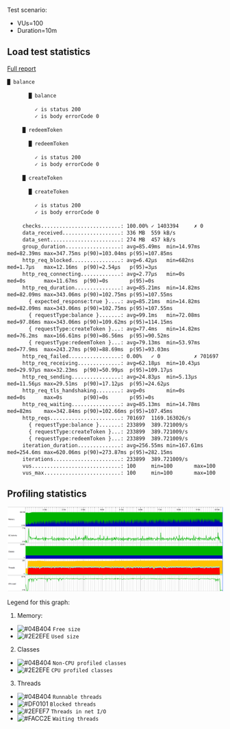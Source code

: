 Test scenario:

- VUs=100
- Duration=10m

## Load test statistics

[Full report](./k6_run_report.txt)

```
█ balance

       █ balance

         ✓ is status 200
         ✓ is body errorCode 0

     █ redeemToken

       █ redeemToken

         ✓ is status 200
         ✓ is body errorCode 0

     █ createToken

       █ createToken

         ✓ is status 200
         ✓ is body errorCode 0

     checks..........................: 100.00% ✓ 1403394     ✗ 0     
     data_received...................: 336 MB  559 kB/s
     data_sent.......................: 274 MB  457 kB/s
     group_duration..................: avg=85.49ms  min=14.97ms  med=82.39ms max=347.75ms p(90)=103.04ms p(95)=107.85ms
     http_req_blocked................: avg=6.42µs   min=682ns    med=1.7µs   max=12.16ms  p(90)=2.54µs   p(95)=3µs     
     http_req_connecting.............: avg=2.77µs   min=0s       med=0s      max=11.67ms  p(90)=0s       p(95)=0s      
     http_req_duration...............: avg=85.21ms  min=14.82ms  med=82.09ms max=343.06ms p(90)=102.75ms p(95)=107.55ms
       { expected_response:true }....: avg=85.21ms  min=14.82ms  med=82.09ms max=343.06ms p(90)=102.75ms p(95)=107.55ms
       { requestType:balance }.......: avg=99.1ms   min=72.08ms  med=97.86ms max=343.06ms p(90)=109.62ms p(95)=114.15ms
       { requestType:createToken }...: avg=77.4ms   min=14.82ms  med=76.2ms  max=166.61ms p(90)=86.56ms  p(95)=90.52ms 
       { requestType:redeemToken }...: avg=79.13ms  min=53.97ms  med=77.9ms  max=243.27ms p(90)=88.69ms  p(95)=93.03ms 
     http_req_failed.................: 0.00%   ✓ 0           ✗ 701697
     http_req_receiving..............: avg=62.18µs  min=10.43µs  med=29.97µs max=32.23ms  p(90)=50.99µs  p(95)=109.17µs
     http_req_sending................: avg=24.83µs  min=5.13µs   med=11.56µs max=29.51ms  p(90)=17.12µs  p(95)=24.62µs 
     http_req_tls_handshaking........: avg=0s       min=0s       med=0s      max=0s       p(90)=0s       p(95)=0s      
     http_req_waiting................: avg=85.13ms  min=14.78ms  med=82ms    max=342.84ms p(90)=102.66ms p(95)=107.45ms
     http_reqs.......................: 701697  1169.163026/s
       { requestType:balance }.......: 233899  389.721009/s
       { requestType:createToken }...: 233899  389.721009/s
       { requestType:redeemToken }...: 233899  389.721009/s
     iteration_duration..............: avg=256.55ms min=167.61ms med=254.6ms max=620.06ms p(90)=273.87ms p(95)=282.15ms
     iterations......................: 233899  389.721009/s
     vus.............................: 100     min=100       max=100 
     vus_max.........................: 100     min=100       max=100 
```

## Profiling statistics

![Telemetry](jprofile/telemetry.png)

Legend for this graph:
1. Memory:
- ![#04B404](https://placehold.it/15/04B404/000000?text=+) `Free size`
- ![#2E2EFE](https://placehold.it/15/2E2EFE/000000?text=+) `Used size`
2. Classes
- ![#04B404](https://placehold.it/15/04B404/000000?text=+) `Non-CPU profiled classes`
- ![#2E2EFE](https://placehold.it/15/2E2EFE/000000?text=+) `CPU profiled classes`
3. Threads
- ![#04B404](https://placehold.it/15/04B404/000000?text=+) `Runnable threads`
- ![#DF0101](https://placehold.it/15/DF0101/000000?text=+) `Blocked threads`
- ![#2EFEF7](https://placehold.it/15/2EFEF7/000000?text=+) `Threads in net I/O`
- ![#FACC2E](https://placehold.it/15/FACC2E/000000?text=+) `Waiting threads`